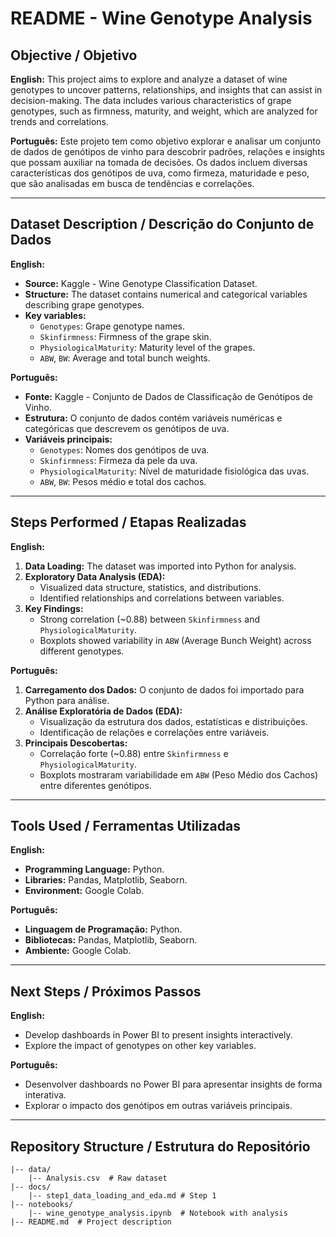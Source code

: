 # README - Wine Genotype Analysis

## Objective / Objetivo

**English:**
This project aims to explore and analyze a dataset of wine genotypes to uncover patterns, relationships, and insights that can assist in decision-making. The data includes various characteristics of grape genotypes, such as firmness, maturity, and weight, which are analyzed for trends and correlations.

**Português:**
Este projeto tem como objetivo explorar e analisar um conjunto de dados de genótipos de vinho para descobrir padrões, relações e insights que possam auxiliar na tomada de decisões. Os dados incluem diversas características dos genótipos de uva, como firmeza, maturidade e peso, que são analisadas em busca de tendências e correlações.

---

## Dataset Description / Descrição do Conjunto de Dados

**English:**
- **Source:** Kaggle - Wine Genotype Classification Dataset.
- **Structure:** The dataset contains numerical and categorical variables describing grape genotypes.
- **Key variables:**
  - `Genotypes`: Grape genotype names.
  - `Skinfirmness`: Firmness of the grape skin.
  - `PhysiologicalMaturity`: Maturity level of the grapes.
  - `ABW`, `BW`: Average and total bunch weights.

**Português:**
- **Fonte:** Kaggle - Conjunto de Dados de Classificação de Genótipos de Vinho.
- **Estrutura:** O conjunto de dados contém variáveis numéricas e categóricas que descrevem os genótipos de uva.
- **Variáveis principais:**
  - `Genotypes`: Nomes dos genótipos de uva.
  - `Skinfirmness`: Firmeza da pele da uva.
  - `PhysiologicalMaturity`: Nível de maturidade fisiológica das uvas.
  - `ABW`, `BW`: Pesos médio e total dos cachos.

---

## Steps Performed / Etapas Realizadas

**English:**
1. **Data Loading:** The dataset was imported into Python for analysis.
2. **Exploratory Data Analysis (EDA):**
   - Visualized data structure, statistics, and distributions.
   - Identified relationships and correlations between variables.
3. **Key Findings:**
   - Strong correlation (~0.88) between `Skinfirmness` and `PhysiologicalMaturity`.
   - Boxplots showed variability in `ABW` (Average Bunch Weight) across different genotypes.

**Português:**
1. **Carregamento dos Dados:** O conjunto de dados foi importado para Python para análise.
2. **Análise Exploratória de Dados (EDA):**
   - Visualização da estrutura dos dados, estatísticas e distribuições.
   - Identificação de relações e correlações entre variáveis.
3. **Principais Descobertas:**
   - Correlação forte (~0.88) entre `Skinfirmness` e `PhysiologicalMaturity`.
   - Boxplots mostraram variabilidade em `ABW` (Peso Médio dos Cachos) entre diferentes genótipos.

---

## Tools Used / Ferramentas Utilizadas

**English:**
- **Programming Language:** Python.
- **Libraries:** Pandas, Matplotlib, Seaborn.
- **Environment:** Google Colab.

**Português:**
- **Linguagem de Programação:** Python.
- **Bibliotecas:** Pandas, Matplotlib, Seaborn.
- **Ambiente:** Google Colab.

---

## Next Steps / Próximos Passos

**English:**
- Develop dashboards in Power BI to present insights interactively.
- Explore the impact of genotypes on other key variables.

**Português:**
- Desenvolver dashboards no Power BI para apresentar insights de forma interativa.
- Explorar o impacto dos genótipos em outras variáveis principais.

---

## Repository Structure / Estrutura do Repositório

```
|-- data/
    |-- Analysis.csv  # Raw dataset
|-- docs/
    |-- step1_data_loading_and_eda.md # Step 1
|-- notebooks/
    |-- wine_genotype_analysis.ipynb  # Notebook with analysis
|-- README.md  # Project description
```

